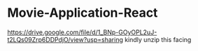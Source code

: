 # Movie-Application-React
https://drive.google.com/file/d/1_BNp-GOyOPL2uJ-t2LQs09Zrp6DDPdjO/view?usp=sharing
kindly unzip this facing 
